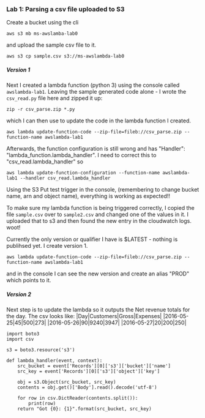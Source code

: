 ### Lab 1: Parsing a csv file uploaded to S3

Create a bucket using the cli
```
aws s3 mb ms-awslamba-lab0
```
and upload the sample csv file to it.
```
aws s3 cp sample.csv s3://ms-awslambda-lab0
```

##### Version 1
Next I created a lambda function (python 3) using the console called `awslambda-lab1`.
Leaving the sample generated code alone - I wrote the `csv_read.py` file here and zipped it up:
```
zip -r csv_parse.zip *.py
```
which I can then use to update the code in the lambda function I created.
```
aws lambda update-function-code --zip-file=fileb://csv_parse.zip --function-name awslambda-lab1
```
Afterwards, the function configuration is still wrong and has "Handler": "lambda_function.lambda_handler". I need to correct this to "csv_read.lambda_handler" so
```
aws lambda update-function-configuration --function-name awslambda-lab1 --handler csv_read.lambda_handler
```


Using the S3 Put test trigger in the console, (remembering to change bucket name, arn and object name), everything is working as expected!!

To make sure my lambda function is being triggered correctly, I copied the file `sample.csv` over to `sample2.csv` and changed one of the values in it. I uploaded that to s3 and then found the new entry in the cloudwatch logs. woot!



Currently the only version or qualifier I have is $LATEST - nothing is publihsed yet. I create version 1.
```
aws lambda update-function-code --zip-file=fileb://csv_parse.zip --function-name awslambda-lab1
```
and in the console I can see the new version and create an alias "PROD" which points to it.

##### Version 2
Next step is to update the lambda so it outputs the Net revenue totals for the day. The csv looks like:
|Day|Customers|Gross|Expenses|
|2016-05-25|45|500|273|
|2016-05-26|90|9240|3947|
|2016-05-27|20|200|250|

```
import boto3
import csv

s3 = boto3.resource('s3')

def lambda_handler(event, context):
    src_bucket = event['Records'][0]['s3']['bucket']['name']
    src_key = event['Records'][0]['s3']['object']['key']

    obj = s3.Object(src_bucket, src_key)
    contents = obj.get()['Body'].read().decode('utf-8')

    for row in csv.DictReader(contents.split()):
        print(row)
    return "Got {0}: {1}".format(src_bucket, src_key)
```
